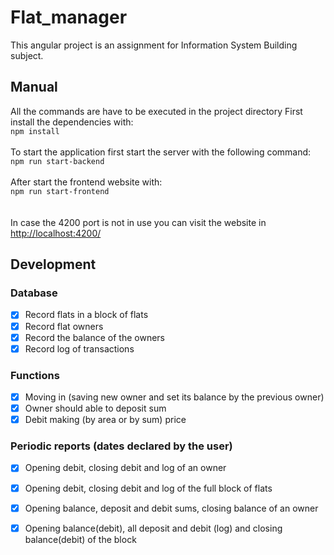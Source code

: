 # Flat_manager

This angular project is an assignment for Information System Building subject.

## Manual
All the commands are have to be executed in the project directory
First install the dependencies with:\
`npm install`\
\
To start the application first start the server with the following command:\
`npm run start-backend`\
\
After start the frontend website with:\
`npm run start-frontend`\
\
\
In case the 4200 port is not in use you can visit the website in [http://localhost:4200/](http://localhost:4200/)

## Development

### Database
- [x] Record flats in a block of flats
- [x] Record flat owners
- [x] Record the balance of the owners
- [x] Record log of transactions
### Functions
- [x] Moving in (saving new owner and set its balance by the previous owner)
- [x] Owner should able to deposit sum 
- [x] Debit making (by area or by sum) price
### Periodic reports (dates declared by the user)
- [x] Opening debit, closing debit and log of an owner
- [x] Opening debit, closing debit and log of the full block of flats
- [x] Opening balance, deposit and debit sums, closing balance of an owner
- [x] Opening balance(debit), all deposit and debit (log) and closing balance(debit) of the block  




